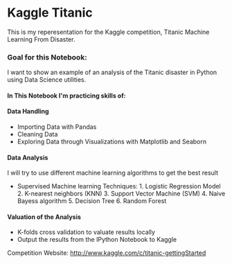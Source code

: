 # Kaggle Titanic
This is my reperesentation for the Kaggle competition, Titanic Machine Learning From Disaster.

### Goal for this Notebook:
I want to show an example of an analysis of the Titanic disaster in Python using Data Science utilities. 

#### In This Notebook I'm practicing skills of:
#### Data Handling
*   Importing Data with Pandas
*   Cleaning Data
*   Exploring Data through Visualizations with Matplotlib and Seaborn

#### Data Analysis
I will try to use different machine learning algorithms to get the best result
*    Supervised Machine learning Techniques:
    1.   Logistic Regression Model
    2.   K-nearest neighbors (KNN)
    3.   Support Vector Machine (SVM)
    4.   Naive Bayess algorithm
    5.   Decision Tree
    6.   Random Forest

#### Valuation of the Analysis
*   K-folds cross validation to valuate results locally
*   Output the results from the IPython Notebook to Kaggle


Competition Website: http://www.kaggle.com/c/titanic-gettingStarted
